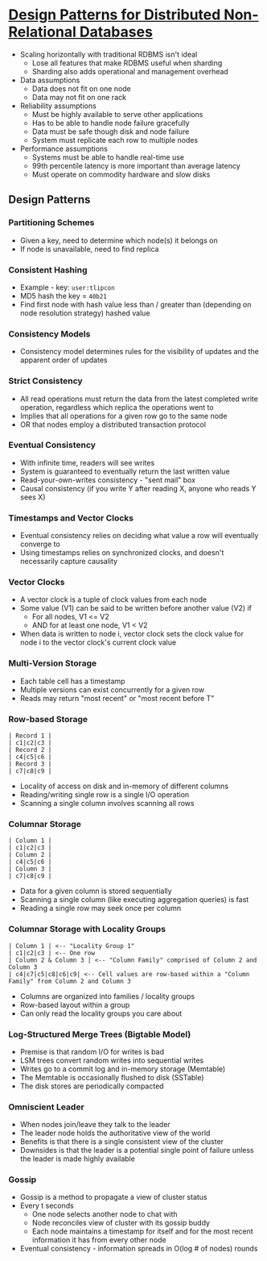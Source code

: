 # [Design Patterns for Distributed Non-Relational Databases](http://static.last.fm/johan/nosql-20090611/intro_nosql.pdf)

* Scaling horizontally with traditional RDBMS isn't ideal
  * Lose all features that make RDBMS useful when sharding
  * Sharding also adds operational and management overhead
* Data assumptions
  * Data does not fit on one node
  * Data may not fit on one rack
* Reliability assumptions
  * Must be highly available to serve other applications
  * Has to be able to handle node failure gracefully
  * Data must be safe though disk and node failure
  * System must replicate each row to multiple nodes
* Performance assumptions
  * Systems must be able to handle real-time use
  * 99th percentile latency is more important than average latency
  * Must operate on commodity hardware and slow disks

## Design Patterns

### Partitioning Schemes

* Given a key, need to determine which node(s) it belongs on
* If node is unavailable, need to find replica

### Consistent Hashing

* Example - key: `user:tlipcon`
* MD5 hash the key = `40b21`
* Find first node with hash value less than / greater than (depending on node resolution strategy) hashed value

### Consistency Models

* Consistency model determines rules for the visibility of updates and the apparent order of updates

### Strict Consistency

* All read operations must return the data from the latest completed write operation, regardless which replica the operations went to
* Implies that all operations for a given row go to the same node
* OR that nodes employ a distributed transaction protocol

### Eventual Consistency

* With infinite time, readers will see writes
* System is guaranteed to eventually return the last written value
* Read-your-own-writes consistency - "sent mail" box
* Causal consistency (if you write Y after reading X, anyone who reads Y sees X)

### Timestamps and Vector Clocks

* Eventual consistency relies on deciding what value a row will eventually converge to
* Using timestamps relies on synchronized clocks, and doesn't necessarily capture causality

### Vector Clocks

* A vector clock is a tuple of clock values from each node
* Some value (V1) can be said to be written before another value (V2) if
  * For all nodes, V1 <= V2
  * AND for at least one node, V1 < V2
* When data is written to node i, vector clock sets the clock value for node i to the vector clock's current clock value

### Multi-Version Storage

* Each table cell has a timestamp
* Multiple versions can exist concurrently for a given row
* Reads may return "most recent" or "most recent before T"

### Row-based Storage

```
| Record 1 |
| c1|c2|c3 |
| Record 2 |
| c4|c5|c6 |
| Record 3 |
| c7|c8|c9 |
```

* Locality of access on disk and in-memory of different columns
* Reading/writing single row is a single I/O operation
* Scanning a single column involves scanning all rows

### Columnar Storage

```
| Column 1 |
| c1|c2|c3 |
| Column 2 |
| c4|c5|c6 |
| Column 3 |
| c7|c8|c9 |
```

* Data for a given column is stored sequentially
* Scanning a single column (like executing aggregation queries) is fast
* Reading a single row may seek once per column

### Columnar Storage with Locality Groups

```
| Column 1 | <-- "Locality Group 1"
| c1|c2|c3 | <-- One row
| Column 2 & Column 3 | <-- "Column Family" comprised of Column 2 and Column 3
| c4|c7|c5|c8|c6|c9| <-- Cell values are row-based within a "Column Family" from Column 2 and Column 3
```

* Columns are organized into families / locality groups
* Row-based layout within a group
* Can only read the locality groups you care about

### Log-Structured Merge Trees (Bigtable Model)

* Premise is that random I/O for writes is bad
* LSM trees convert random writes into sequential writes
* Writes go to a commit log and in-memory storage (Memtable)
* The Memtable is occasionally flushed to disk (SSTable)
* The disk stores are periodically compacted

### Omniscient Leader

* When nodes join/leave they talk to the leader
* The leader node holds the authoritative view of the world
* Benefits is that there is a single consistent view of the cluster
* Downsides is that the leader is a potential single point of failure unless the leader is made highly available

### Gossip

* Gossip is a method to propagate a view of cluster status
* Every t seconds
  * One node selects another node to chat with
  * Node reconciles view of cluster with its gossip buddy
  * Each node maintains a timestamp for itself and for the most recent information it has from every other node
* Eventual consistency - information spreads in O(log # of nodes) rounds
